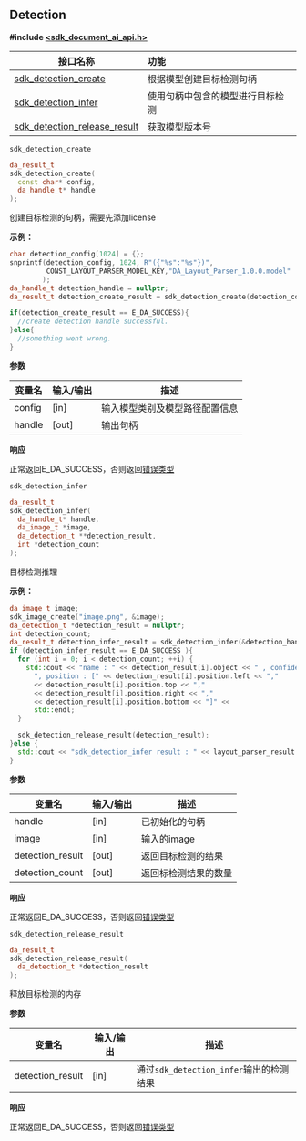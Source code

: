 ## Detection

**#include [<sdk_document_ai_api.h>]()**

| **接口名称** | **功能** |
| ---- | :--- |
| [sdk_detection_create](#api_ocr_c_sdk_detection_create) | 根据模型创建目标检测句柄 |
| [sdk_detection_infer](#api_ocr_c_sdk_detection_infer) | 使用句柄中包含的模型进行目标检测 |
| [sdk_detection_release_result](#api_ocr_c_sdk_detection_release_result) | 获取模型版本号 |



<a id = 'api_ocr_c_sdk_detection_create'>`sdk_detection_create` </a>

```c++
da_result_t
sdk_detection_create(
  const char* config,
  da_handle_t* handle
);
```

创建目标检测的句柄，需要先添加license

**示例：**

```c++
char detection_config[1024] = {};
snprintf(detection_config, 1024, R"({"%s":"%s"})",
         CONST_LAYOUT_PARSER_MODEL_KEY,"DA_Layout_Parser_1.0.0.model"
        );
da_handle_t detection_handle = nullptr;
da_result_t detection_create_result = sdk_detection_create(detection_config,&detection_handle);

if(detection_create_result == E_DA_SUCCESS){
  //create detection handle successful.
}else{
  //something went wrong.
}
```

**参数**

| **变量名** | **输入/输出** | **描述**                       |
| ---------- | ------------- | ------------------------------ |
| config     | [in]          | 输入模型类别及模型路径配置信息 |
| handle     | [out]         | 输出句柄                       |

**响应**

正常返回E_DA_SUCCESS，否则返回[错误类型](./cplus_general_type)





<a id = 'api_ocr_c_sdk_detection_infer'>`sdk_detection_infer` </a>

```c++
da_result_t
sdk_detection_infer(
  da_handle_t* handle, 
  da_image_t *image,
  da_detection_t **detection_result,
  int *detection_count
);
```

目标检测推理

**示例：**

```c++
da_image_t image;
sdk_image_create("image.png", &image);
da_detection_t *detection_result = nullptr;
int detection_count;
da_result_t detection_infer_result = sdk_detection_infer(&detection_handle,&image,&detection_result,&detection_count);
if (detection_infer_result == E_DA_SUCCESS ){
  for (int i = 0; i < detection_count; ++i) {
    std::cout << "name : " << detection_result[i].object << " , confidence: " << detection_result[i].confidence <<
      ", position : [" << detection_result[i].position.left << ","
      << detection_result[i].position.top << ","
      << detection_result[i].position.right << ","
      << detection_result[i].position.bottom << "]" <<
      std::endl;
  }

  sdk_detection_release_result(detection_result);
}else {
  std::cout << "sdk_detection_infer result : " << layout_parser_result << std::endl;
}
```

**参数**

| **变量名**       | **输入/输出** | **描述**             |
| ---------------- | ------------- | -------------------- |
| handle           | [in]          | 已初始化的句柄       |
| image            | [in]          | 输入的image          |
| detection_result | [out]         | 返回目标检测的结果   |
| detection_count  | [out]         | 返回标检测结果的数量 |

**响应**

正常返回E_DA_SUCCESS，否则返回[错误类型](./cplus_general_type)



<a id = 'api_ocr_c_sdk_detection_release_result'>`sdk_detection_release_result` </a>

```c++
da_result_t
sdk_detection_release_result(
  da_detection_t *detection_result
);
```

释放目标检测的内存

**参数**

| **变量名**       | **输入/输出** | **描述**                                |
| ---------------- | ------------- | --------------------------------------- |
| detection_result | [in]          | 通过`sdk_detection_infer`输出的检测结果 |

**响应**

正常返回E_DA_SUCCESS，否则返回[错误类型](./cplus_general_type)